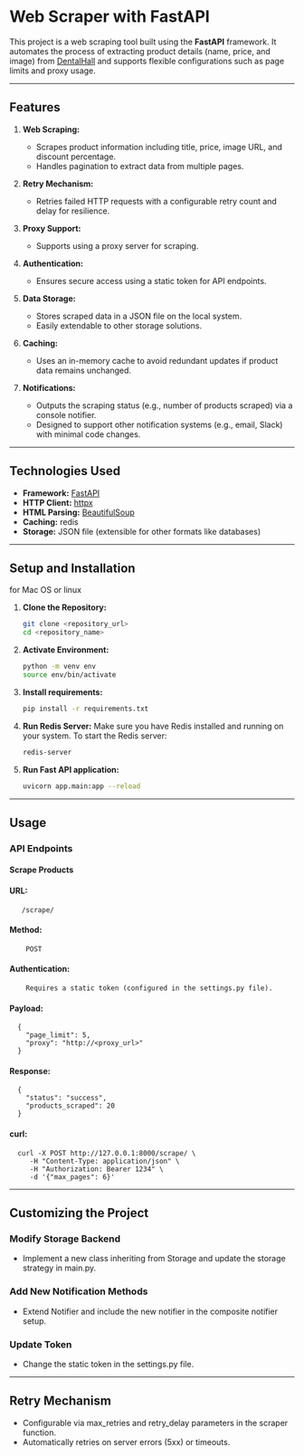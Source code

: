 # **Web Scraper with FastAPI**

This project is a web scraping tool built using the **FastAPI** framework. It automates the process of extracting product details (name, price, and image) from [DentalHall](https://dentalstall.com/shop/) and supports flexible configurations such as page limits and proxy usage.

---

## **Features**

1. **Web Scraping:**
   - Scrapes product information including title, price, image URL, and discount percentage.
   - Handles pagination to extract data from multiple pages.

2. **Retry Mechanism:**
   - Retries failed HTTP requests with a configurable retry count and delay for resilience.

3. **Proxy Support:**
   - Supports using a proxy server for scraping.

4. **Authentication:**
   - Ensures secure access using a static token for API endpoints.

5. **Data Storage:**
   - Stores scraped data in a JSON file on the local system.
   - Easily extendable to other storage solutions.

6. **Caching:**
   - Uses an in-memory cache to avoid redundant updates if product data remains unchanged.

7. **Notifications:**
   - Outputs the scraping status (e.g., number of products scraped) via a console notifier.
   - Designed to support other notification systems (e.g., email, Slack) with minimal code changes.

---

## **Technologies Used**

- **Framework:** [FastAPI](https://fastapi.tiangolo.com/)
- **HTTP Client:** [httpx](https://www.python-httpx.org/)
- **HTML Parsing:** [BeautifulSoup](https://www.crummy.com/software/BeautifulSoup/)
- **Caching:** redis
- **Storage:** JSON file (extensible for other formats like databases)

---

## **Setup and Installation**
for Mac OS or linux
1. **Clone the Repository:**
   ```bash
   git clone <repository_url>
   cd <repository_name>

2. **Activate Environment:**
   ```bash
   python -m venv env
   source env/bin/activate 

3. **Install requirements:**
   ```bash
   pip install -r requirements.txt

4. **Run Redis Server:**
   Make sure you have Redis installed and running on your system. To start the Redis server:
    ```bash
    redis-server

4. **Run Fast API application:**
   ```bash
   uvicorn app.main:app --reload

---

## **Usage**
### **API Endpoints**
#### **Scrape Products**
#### **URL**:
       /scrape/
#### **Method**: 
        POST
#### **Authentication**: 
        Requires a static token (configured in the settings.py file).
#### **Payload**: 
      {
        "page_limit": 5,
        "proxy": "http://<proxy_url>"
      }
#### **Response**:
      {
        "status": "success",
        "products_scraped": 20
      }
#### **curl**:
      curl -X POST http://127.0.0.1:8000/scrape/ \
         -H "Content-Type: application/json" \
         -H "Authorization: Bearer 1234" \
         -d '{"max_pages": 6}'

---

## **Customizing the Project**
### **Modify Storage Backend**
* Implement a new class inheriting from Storage and update the storage strategy in main.py.
### **Add New Notification Methods**
* Extend Notifier and include the new notifier in the composite notifier setup.
### **Update Token**
* Change the static token in the settings.py file.
---

## **Retry Mechanism**
* Configurable via max_retries and retry_delay parameters in the scraper function.
* Automatically retries on server errors (5xx) or timeouts.

